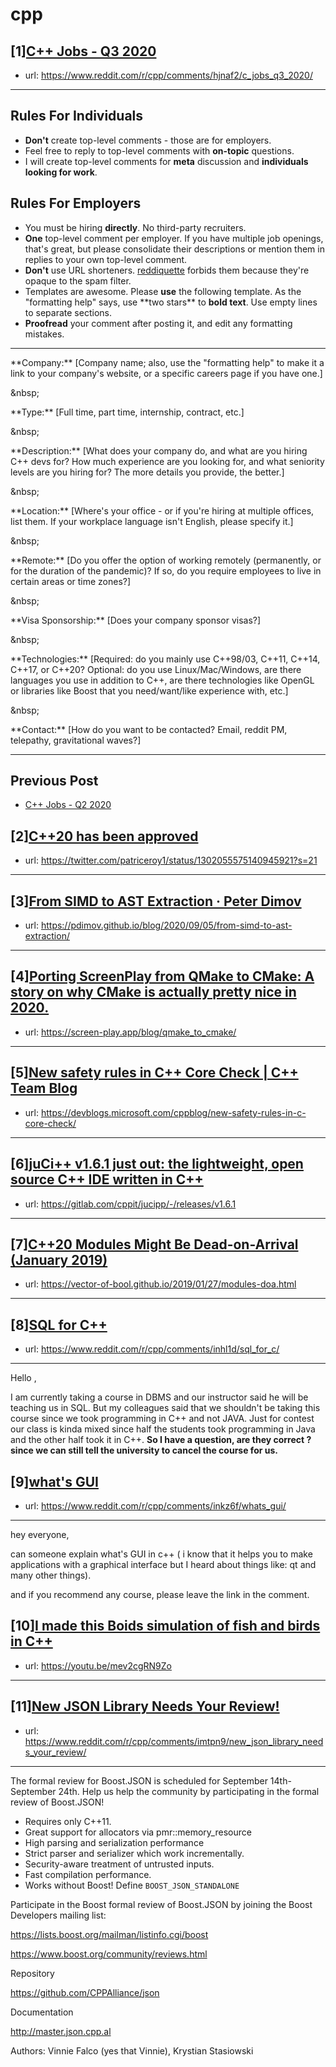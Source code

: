 # cpp
## [1][C++ Jobs - Q3 2020](https://www.reddit.com/r/cpp/comments/hjnaf2/c_jobs_q3_2020/)
- url: https://www.reddit.com/r/cpp/comments/hjnaf2/c_jobs_q3_2020/
---
Rules For Individuals
---------------------

* **Don't** create top-level comments - those are for employers.
* Feel free to reply to top-level comments with **on-topic** questions.
* I will create top-level comments for **meta** discussion and **individuals looking for work**.

Rules For Employers
---------------------

* You must be hiring **directly**. No third-party recruiters.
* **One** top-level comment per employer. If you have multiple job openings, that's great, but please consolidate their descriptions or mention them in replies to your own top-level comment.
* **Don't** use URL shorteners. [reddiquette](https://www.reddithelp.com/en/categories/reddit-101/reddit-basics/reddiquette) forbids them because they're opaque to the spam filter.
* Templates are awesome. Please **use** the following template. As the "formatting help" says, use \*\*two stars\*\* to **bold text**. Use empty lines to separate sections.
* **Proofread** your comment after posting it, and edit any formatting mistakes.

---

\*\*Company:\*\* [Company name; also, use the "formatting help" to make it a link to your company's website, or a specific careers page if you have one.]

&amp;nbsp;

\*\*Type:\*\* [Full time, part time, internship, contract, etc.]

&amp;nbsp;

\*\*Description:\*\* [What does your company do, and what are you hiring C++ devs for? How much experience are you looking for, and what seniority levels are you hiring for? The more details you provide, the better.]

&amp;nbsp;

\*\*Location:\*\* [Where's your office - or if you're hiring at multiple offices, list them. If your workplace language isn't English, please specify it.]

&amp;nbsp;

\*\*Remote:\*\* [Do you offer the option of working remotely (permanently, or for the duration of the pandemic)? If so, do you require employees to live in certain areas or time zones?]

&amp;nbsp;

\*\*Visa Sponsorship:\*\* [Does your company sponsor visas?]

&amp;nbsp;

\*\*Technologies:\*\* [Required: do you mainly use C++98/03, C++11, C++14, C++17, or C++20? Optional: do you use Linux/Mac/Windows, are there languages you use in addition to C++, are there technologies like OpenGL or libraries like Boost that you need/want/like experience with, etc.]

&amp;nbsp;

\*\*Contact:\*\* [How do you want to be contacted? Email, reddit PM, telepathy, gravitational waves?]

---

Previous Post
--------------

* [C++ Jobs - Q2 2020](https://www.reddit.com/r/cpp/comments/ft77lv/c_jobs_q2_2020/)
## [2][C++20 has been approved](https://www.reddit.com/r/cpp/comments/imzkl4/c20_has_been_approved/)
- url: https://twitter.com/patriceroy1/status/1302055575140945921?s=21
---

## [3][From SIMD to AST Extraction · Peter Dimov](https://www.reddit.com/r/cpp/comments/inczyj/from_simd_to_ast_extraction_peter_dimov/)
- url: https://pdimov.github.io/blog/2020/09/05/from-simd-to-ast-extraction/
---

## [4][Porting ScreenPlay from QMake to CMake: A story on why CMake is actually pretty nice in 2020.](https://www.reddit.com/r/cpp/comments/in29xo/porting_screenplay_from_qmake_to_cmake_a_story_on/)
- url: https://screen-play.app/blog/qmake_to_cmake/
---

## [5][New safety rules in C++ Core Check | C++ Team Blog](https://www.reddit.com/r/cpp/comments/imvucd/new_safety_rules_in_c_core_check_c_team_blog/)
- url: https://devblogs.microsoft.com/cppblog/new-safety-rules-in-c-core-check/
---

## [6][juCi++ v1.6.1 just out: the lightweight, open source C++ IDE written in C++](https://www.reddit.com/r/cpp/comments/imya0g/juci_v161_just_out_the_lightweight_open_source_c/)
- url: https://gitlab.com/cppit/jucipp/-/releases/v1.6.1
---

## [7][C++20 Modules Might Be Dead-on-Arrival (January 2019)](https://www.reddit.com/r/cpp/comments/inkin3/c20_modules_might_be_deadonarrival_january_2019/)
- url: https://vector-of-bool.github.io/2019/01/27/modules-doa.html
---

## [8][SQL for C++](https://www.reddit.com/r/cpp/comments/inhl1d/sql_for_c/)
- url: https://www.reddit.com/r/cpp/comments/inhl1d/sql_for_c/
---
 Hello ,

I am currently taking a course in DBMS and our instructor said he will be teaching us in SQL. But my colleagues said that we shouldn't be taking this course since we took programming in C++ and not JAVA. Just for contest our class is kinda mixed since half the students took programming in Java and the other half took it in C++. **So I have a question, are they correct ? since we can still tell the university to cancel the course for us.**
## [9][what's GUI](https://www.reddit.com/r/cpp/comments/inkz6f/whats_gui/)
- url: https://www.reddit.com/r/cpp/comments/inkz6f/whats_gui/
---
hey everyone,

can someone explain what's GUI in c++ ( i know that it helps you to make applications with a graphical interface but I heard  about things like: qt and many other things).

and if you recommend any course, please leave the link in the comment.
## [10][I made this Boids simulation of fish and birds in C++](https://www.reddit.com/r/cpp/comments/imodpi/i_made_this_boids_simulation_of_fish_and_birds_in/)
- url: https://youtu.be/mev2cgRN9Zo
---

## [11][New JSON Library Needs Your Review!](https://www.reddit.com/r/cpp/comments/imtpn9/new_json_library_needs_your_review/)
- url: https://www.reddit.com/r/cpp/comments/imtpn9/new_json_library_needs_your_review/
---
The formal review for Boost.JSON is scheduled for September 14th-September 24th.
Help us help the community by participating in the formal review of Boost.JSON!

* Requires only C++11.
* Great support for allocators via pmr::memory_resource
* High parsing and serialization performance
* Strict parser and serializer which work incrementally.
* Security-aware treatment of untrusted inputs.
* Fast compilation performance.
* Works without Boost! Define `BOOST_JSON_STANDALONE`

Participate in the Boost formal review of Boost.JSON by joining
the Boost Developers mailing list:

https://lists.boost.org/mailman/listinfo.cgi/boost

https://www.boost.org/community/reviews.html

Repository
  
https://github.com/CPPAlliance/json

Documentation
  
http://master.json.cpp.al  

Authors: Vinnie Falco (yes that Vinnie), Krystian Stasiowski
